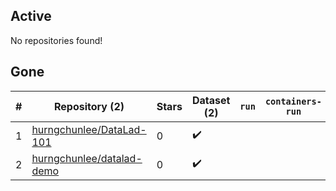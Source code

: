 ## Active
No repositories found!

## Gone
| # | Repository (2) | Stars | Dataset (2) | `run` | `containers-run` | Last Modified |
| --- | --- | --- | --- | --- | --- | --- |
| 1 | [hurngchunlee/DataLad-101](https://github.com/hurngchunlee/DataLad-101) | 0 | :heavy_check_mark: |  |  | — |
| 2 | [hurngchunlee/datalad-demo](https://github.com/hurngchunlee/datalad-demo) | 0 | :heavy_check_mark: |  |  | — |
